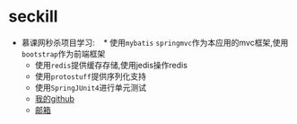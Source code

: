# seckill

* 慕课网秒杀项目学习:
    * 使用`mybatis` `springmvc`作为本应用的mvc框架,使用`bootstrap`作为前端框架
    * 使用`redis`提供缓存存储,使用jedis操作redis
    * 使用`protostuff`提供序列化支持
    * 使用`SpringJUnit4`进行单元测试
    * [我的github](https://github.com/393193646)
    * [邮箱](393193646@qq.com)
